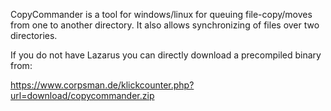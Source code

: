CopyCommander is a tool for windows/linux for queuing file-copy/moves from one to another directory. It also allows synchronizing of files over two directories.

If you do not have Lazarus you can directly download a precompiled binary from:

https://www.corpsman.de/klickcounter.php?url=download/copycommander.zip

